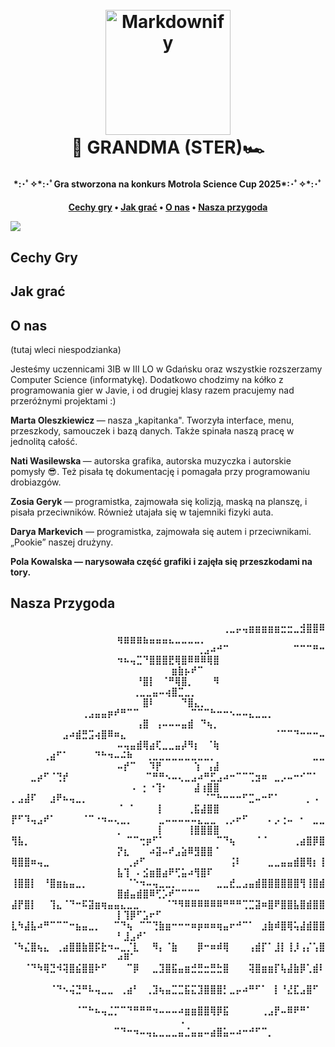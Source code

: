 
<h1 align="center">
  <br>
  <a><img src="https://img.icons8.com/?size=512&id=vYsZoodwDJmM&format=png" alt="Markdownify" width="200"></a>
  <br>
 🏁 GRANDMA (STER)🏎️
  <br>
</h1>

<h4 align="center"> *:･ﾟ✧*:･ﾟGra stworzona na konkurs Motrola Science Cup 2025*:･ﾟ✧*:･ﾟ <h4>

<p align="center">
  <a href="#cechy-gry">Cechy gry</a> •
  <a href="#jak-grać">Jak grać</a> •  
  <a href="#o-nas">O nas</a> •
  <a href="#nasza-przygoda">Nasza przygoda </a> 

  <a><img src="https://dollect.net/wp-content/uploads/youzify/members/6150/2023/11/654ea96507f96-bp-cover-image.png"> </a>

</p align="center">

## Cechy Gry


## Jak grać

## O nas
(tutaj wleci niespodzianka)

 <p> Jesteśmy uczennicami 3IB w III LO w Gdańsku oraz wszystkie rozszerzamy Computer Science (informatykę). Dodatkowo chodzimy na kółko z programowania gier w Javie, i od drugiej klasy razem pracujemy nad przeróżnymi projektami :) </p>

<p> <b> Marta Oleszkiewicz </b> — nasza „kapitanka". Tworzyła interface, menu, przeszkody, samouczek i bazą danych. Także spinała naszą pracę w jednolitą całość. </p>
<p> <b> Nati Wasilewska </b> — autorska grafika, autorska muzyczka i autorskie pomysły 😎. Też pisała tę dokumentację i pomagała przy programowaniu drobiazgów. </p>
<p> <b> Zosia Geryk </b>— programistka, zajmowała się kolizją, maską na planszę, i pisała przeciwników. Również utajała się w tajemniki fizyki auta.</p>
<p> <b> Darya Markevich</b> — programistka, zajmowała się autem i przeciwnikami. „Pookie” naszej drużyny.</p>
<p> <b>  Pola Kowalska </b![pixil-frame-0(22)](https://github.com/user-attachments/assets/2ff51533-1575-4d68-a8d2-51c873c044ab)
> — narysowała część grafiki i zajęła się przeszkodami na tory.</p>



## Nasza Przygoda






<p align=center>
⠀⠀⠀⠀⠀⠀⠀⠀⠀⠀⠀⠀⠀⠀⠀⠀⠀⠀⠀⠀⠀⠀⠀⠀⠀⠀⠀⠀⠀⠀⠀⠀⠀⢀⣀⡤⢤⣶⣶⣶⣶⣶⣒⣒⣀⣺⣿⣿⠿⢶⣶⣶⣶⣦⣤⣤⣤⣄⣀⣀⣀⣀⡀⠀⠀
⠀⠀⠀⠀⠀⠀⠀⠀⠀⠀⠀⠀⠀⠀⠀⠀⠀⠀⠀⠀⠀⠀⠀⠀⠀⠀⠀⠀⠀⢀⣠⠴⠚⠉⠀⠀⠀⠀⠀⠀⠀⠀⠀⠀⠉⠉⠉⠛⠒⠲⠦⢤⣉⠙⣿⣿⣿⣟⢿⣿⠿⠿⠿⢿⣿
⠀⠀⠀⠀⠀⠀⠀⠀⠀⠀⠀⠀⠀⠀⠀⠀⠀⠀⠀⠀⠀⠀⠀⠀⠀⣶⣷⡦⠞⠉⠀⠀⠀⠀⠀⠀⠀⠀⠀⠀⠀⠀⠀⠀⠀⠀⠀⠀⠀⠀⠀⠀⠘⣿⡇⠀⠈⠛⢿⣿⡀⠀⠀⠀⠻
⠀⠀⠀⠀⠀⠀⠀⠀⠀⠀⠀⠀⠀⠀⠀⠀⠀⠀⠀⢀⣀⣀⣤⠤⢴⣿⣉⣀⡀⠀⠀⠀⠀⠀⠀⠀⠀⠀⠀⠀⠀⠀⠀⠀⠀⠀⠀⠀⠀⠀⠀⠀⠀⣿⠇⠀⠀⠀⠀⠙⣿⣄⡀⠀⠀
⠀⠀⠀⠀⠀⠀⠀⠀⠀⠀⠀⢀⣠⣤⣤⡶⠞⠛⠉⠉⠀⠀⠀⠀⠀⠀⠀⠀⠉⠉⠉⠓⠒⠒⠢⠤⠤⣄⣀⣀⡀⠀⠀⠀⠀⠀⠀⠀⠀⠀⠀⠀⢠⣿⠀⢠⠤⠤⠤⣤⣾⠀⠙⢦⡀
⠀⠀⠀⠀⠀⠀⠀⠀⣠⠴⣾⣛⣩⢴⣿⠿⠶⣄⠀⠀⠀⠀⠀⠀⠀⠀⠀⠀⠀⠀⠀⠀⠀⠀⠀⠀⠀⠀⠀⠀⠀⠈⠉⠉⠙⠒⠒⠒⠤⠤⢤⣤⣾⢿⣴⢏⣀⣀⣤⡼⠻⡆⠀⠈⢷
⠀⠀⠀⠀⠀⢀⣴⠋⠁⠀⠀⠀⠀⠙⠓⠲⠤⠬⠷⠀⠀⢀⣀⣀⣀⣀⣀⣀⣀⣀⣀⡀⠀⠀⠀⠀⠀⠀⠀⠀⠀⠀⠀⠀⠀⠀⠀⣀⣀⠤⡞⠉⠀⠀⠹⡟⠀⠀⠀⠀⠀⢱⠀⢠⣼
⠀⠀⠀⣀⡴⠋⠈⢙⡞⠀⠀⠀⠀⠀⠀⠀⠀⠀⠀⠀⠀⠉⠛⠛⠢⠤⢄⣀⣠⠴⠛⣋⣠⠴⠒⠉⠉⢉⣲⠶⠀⣀⡠⠤⠒⠊⠉⠁⠀⠀⠀⠠⠀⡂⠐⢹⠂⠀⠀⠀⠀⣼⢰⣿⣿
⡀⣠⣼⠏⠀⠀⣰⠟⠦⢤⣀⡀⠀⠀⠀⠀⠀⠀⠀⠀⠀⠀⠀⠀⠀⠀⠀⠀⠀⠀⠈⠉⠓⠒⠒⠒⠋⣉⠤⠒⠋⠁⠀⠀⠀⠀⡀⠠⠀⠈⠀⠁⠀⠀⠀⢸⠀⠀⠀⠀⢀⣯⣼⣿⣿
⡟⠋⠹⢤⣠⠞⠁⠀⠀⠀⠀⠈⠉⠐⠲⠤⢄⣀⡀⠀⠀⠀⠀⣀⠤⠤⠤⠤⠤⣄⣀⣀⠀⢀⡠⠖⠋⠀⠀⠀⠄⡠⢐⠤⠀⠂⠀⣀⣀⡀⠀⠀⠀⠀⠀⢸⠀⠀⠀⠀⢸⣿⣿⣿⣿
⢻⣧⡀⠀⠀⠀⠀⠀⠀⠀⠀⠀⠀⠀⠀⠀⠀⠀⠉⠉⢒⡶⠋⠁⠀⠀⠀⠀⠀⠀⠀⠀⠉⠙⢦⠀⠀⠀⠈⠈⠀⠀⠀⠀⢀⣴⣿⡿⣿⡝⣆⠀⠀⠀⠴⣽⠤⠞⣠⣵⠿⣻⣿⣿⠈
⢿⣿⣿⠶⢤⣀⠀⠀⠀⠀⠀⠀⠀⠀⠀⠀⠀⠀⢀⡴⠋⠀⠀⠀⠀⠀⠀⠀⠀⠀⠀⠀⠀⠀⢨⠇⠀⠀⠀⠀⣀⣀⣤⣤⣾⣿⢿⡆⢸⣧⢹⠀⠄⣪⣶⣿⣴⠟⢋⣥⠴⢻⣿⠏⠀
⢸⣿⣿⡇⠀⠘⣿⣶⣦⣤⣀⡀⠀⠀⠀⠀⠀⠀⠈⠑⠲⠤⢤⣀⣀⡀⠀⠀⠀⠀⠀⠀⣀⣀⣞⣀⣠⣤⣾⣿⣿⣿⣿⣿⣿⢻⢸⣿⣾⣿⣾⣤⣾⣿⠿⢋⡡⠞⠉⠉⠉⠉⠀⠀⠀
⣼⡟⣿⡇⠀⠀⢹⣄⠈⠙⠒⠯⣽⣶⢶⣤⣤⣄⣀⣀⠀⠀⠀⠀⠈⠙⠻⠿⠿⠿⠿⠿⠿⠛⠛⠛⢉⣉⣽⠶⣿⠟⣿⣿⣧⣿⣾⣿⣿⡇⢹⡿⠋⣡⠖⠋⠀⠀⠀⠀⠀⠀⠀⠀⠀
⣇⠳⣼⣧⠴⠛⠉⠉⠉⠒⣦⣤⣀⡀⠀⠀⠉⠙⢦⠀⠉⠉⢙⣷⣶⠒⠒⠒⠶⡶⠶⠶⢶⣤⠖⠚⠉⠁⠀⣰⣷⠾⣿⢿⢥⣼⣾⣿⣿⠃⣸⣠⠞⠁⠀⠀⠀⠀⠀⠀⠀⠀⠀⠀⠀
⠈⠳⣌⣿⢦⣄⠀⢀⣴⣿⣿⣷⣿⡯⣗⠲⠤⣀⡈⣇⠀⠀⠻⡄⠈⣷⠀⠀⠀⡿⠒⠶⠾⢿⠀⠀⠀⢠⣾⡏⠁⣸⡇⢸⡸⢠⡌⢡⣿⠴⠿⠁⠀⠀⠀⠀⠀⠀⠀⠀⠀⠀⠀⠀⠀
⠀⠀⠈⠙⠳⢿⣙⠺⢽⣿⣮⣿⣿⠗⠋⠀⠀⠀⠉⡿⠀⠀⣀⣹⣿⣯⣤⣶⣚⣛⣒⣛⣓⣿⠀⠀⠀⢽⣿⣶⣶⡏⢧⣼⣷⡿⢁⣾⠇⠀⠀⠀⠀⠀⠀⠀⠀⠀⠀⠀⠀⠀⠀⠀⠀
⠀⠀⠀⠀⠀⠀⠈⠙⠢⢬⣙⠛⠧⢤⣀⣀⠀⢀⣴⠃⠀⢀⣹⢦⣤⣉⣉⣯⣍⣹⣿⣿⣿⡃⣀⡤⠴⠛⠋⠁⠀⡇⠘⣜⣏⣠⣿⠋⠀⠀⠀⠀⠀⠀⠀⠀⠀⠀⠀⠀⠀⠀⠀⠀⠀
⠀⠀⠀⠀⠀⠀⠀⠀⠀⠀⠈⠉⠓⠦⢤⣈⡉⠉⠙⠛⠛⠛⠲⠤⠤⠤⠴⣶⣶⣿⣿⢿⡿⣯⠀⠀⠀⠀⠀⢀⣠⡟⠤⠿⠟⠛⠁⠀⠀⠀⠀⠀⠀⠀⠀⠀⠀⠀⠀⠄⠀⠀⠀⠀⠀
⠀⠀⠀⠀⠀⠀⠀⠀⠀⠀⠀⠀⠀⠀⠀⠀⠉⠙⠒⠲⠤⢤⣄⣀⣀⣀⣤⣈⣤⣤⠤⣴⣿⣥⠤⠴⠒⠚⠋⠉⡀⠀⠀⠀⠀⠀⠀⠀⠀⠀⠀⠀⠀⠀⠀⠀⠀⠀⠀⠀⠀⠀⠀⠀⠀⠀⠀⠀⠀⠀⠀⠀⠀⠀⠀⠀⠀⠀⠀⠀⠀⠀
</p>









 
